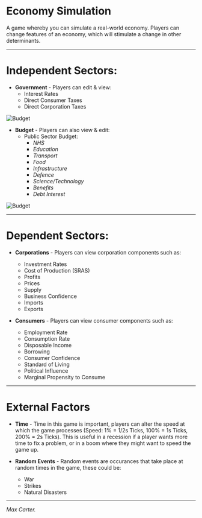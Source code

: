 # Economy Simulation  

A game whereby you can simulate a real-world economy. Players can change features of an economy, which will stimulate a change in other determinants.  

***
# Independent Sectors:

 - **Government** - Players can edit & view:
   * Interest Rates
   * Direct Consumer Taxes
   * Direct Corporation Taxes
   
![Budget](https://i.gyazo.com/58b062a18af2e95ddaf716018464bc12.png)

 - **Budget** - Players can also view & edit:
   * Public Sector Budget:
     - *NHS*
     - *Education*
     - *Transport*
     - *Food*
     - *Infrastructure*
     - *Defence*
     - *Science/Technology*
     - *Benefits*
     - *Debt Interest*
   
![Budget](https://i.gyazo.com/266bd70e1872e26f1acc9123ad39ba7e.png)
   
***
   
# Dependent Sectors:
 - **Corporations** - Players can view corporation components such as:
   * Investment Rates
   * Cost of Production (SRAS)
   * Profits
   * Prices
   * Supply
   * Business Confidence
   * Imports
   * Exports
 
 - **Consumers** - Players can view consumer components such as:
   * Employment Rate
   * Consumption Rate
   * Disposable Income
   * Borrowing
   * Consumer Confidence
   * Standard of Living
   * Political Influence
   * Marginal Propensity to Consume
   
***
   
# External Factors

 - **Time** - Time in this game is important, players can alter the speed at which the game processes (Speed: 1% = 1/2s Ticks, 100% = 1s Ticks, 200% = 2s Ticks). This is useful in a recession if a player wants more time to fix a problem, or in a boom where they might want to speed the game up.  
 
 - **Random Events** - Random events are occurances that take place at random times in the game, these could be:
   * War
   * Strikes
   * Natural Disasters
   
***

*Max Carter.*
